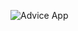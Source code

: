 ![Advice App](https://github.com/malhar619/Advice-App/assets/97526274/0941efff-ce0a-452f-b8a4-572459e6ced3)
